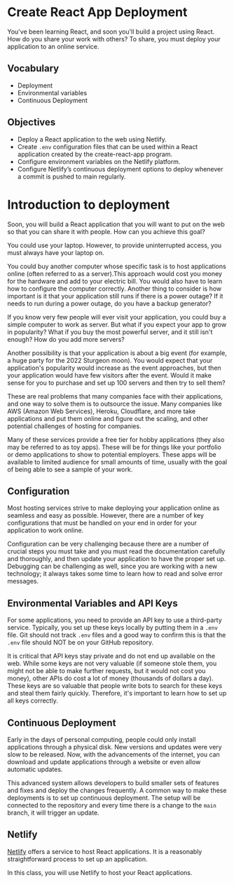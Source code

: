 # Create React App Deployment

You've been learning React, and soon you'll build a project using React. How do you share your work with others? To share, you must deploy your application to an online service.

## Vocabulary

- Deployment
- Environmental variables
- Continuous Deployment

## Objectives

- Deploy a React application to the web using Netlify.
- Create `.env` configuration files that can be used within a React application created by the create-react-app program.
- Configure environment variables on the Netlify platform.
- Configure Netlify’s continuous deployment options to deploy whenever a commit is pushed to main regularly.

# Introduction to deployment

Soon, you will build a React application that you will want to put on the web so that you can share it with people. How can you achieve this goal?

You could use your laptop. However, to provide uninterrupted access, you must always have your laptop on.

You could buy another computer whose specific task is to host applications online (often referred to as a server).This approach would cost you money for the hardware and add to your electric bill. You would also have to learn how to configure the computer correctly. Another thing to consider is how important is it that your application still runs if there is a power outage? If it needs to run during a power outage, do you have a backup generator?

If you know very few people will ever visit your application, you could buy a simple computer to work as server. But what if you expect your app to grow in popularity? What if you buy the most powerful server, and it still isn't enough? How do you add more servers?

Another possibility is that your application is about a big event (for example, a huge party for the 2022 Sturgeon moon). You would expect that your application's popularity would increase as the event approaches, but then your application would have few visitors after the event. Would it make sense for you to purchase and set up 100 servers and then try to sell them?

These are real problems that many companies face with their applications, and one way to solve them is to outsource the issue. Many companies like AWS (Amazon Web Services), Heroku, Cloudflare, and more take applications and put them online and figure out the scaling, and other potential challenges of hosting for companies.

Many of these services provide a free tier for hobby applications (they also may be referred to as toy apps). These will be for things like your portfolio or demo applications to show to potential employers. These apps will be available to limited audience for small amounts of time, usually with the goal of being able to see a sample of your work.

## Configuration

Most hosting services strive to make deploying your application online as seamless and easy as possible. However, there are a number of key configurations that must be handled on your end in order for your application to work online.

Configuration can be very challenging because there are a number of crucial steps you must take and you must read the documentation carefully and thoroughly, and then update your application to have the proper set up. Debugging can be challenging as well, since you are working with a new technology; it always takes some time to learn how to read and solve error messages.

## Environmental Variables and API Keys

For some applications, you need to provide an API key to use a third-party service. Typically, you set up these keys locally by putting them in a `.env` file. Git should not track `.env` files and a good way to confirm this is that the `.env` file should NOT be on your GitHub repository.

It is critical that API keys stay private and do not end up available on the web. While some keys are not very valuable (if someone stole them, you might not be able to make further requests, but it would not cost you money), other APIs do cost a lot of money (thousands of dollars a day). These keys are so valuable that people write bots to search for these keys and steal them fairly quickly. Therefore, it's important to learn how to set up all keys correctly.

## Continuous Deployment

Early in the days of personal computing, people could only install applications through a physical disk. New versions and updates were very slow to be released. Now, with the advancements of the internet, you can download and update applications through a website or even allow automatic updates.

This advanced system allows developers to build smaller sets of features and fixes and deploy the changes frequently. A common way to make these deployments is to set up continuous deployment. The setup will be connected to the repository and every time there is a change to the `main` branch, it will trigger an update.

## Netlify

[Netlify](https://www.netlify.com) offers a service to host React applications. It is a reasonably straightforward process to set up an application.

In this class, you will use Netlify to host your React applications.
